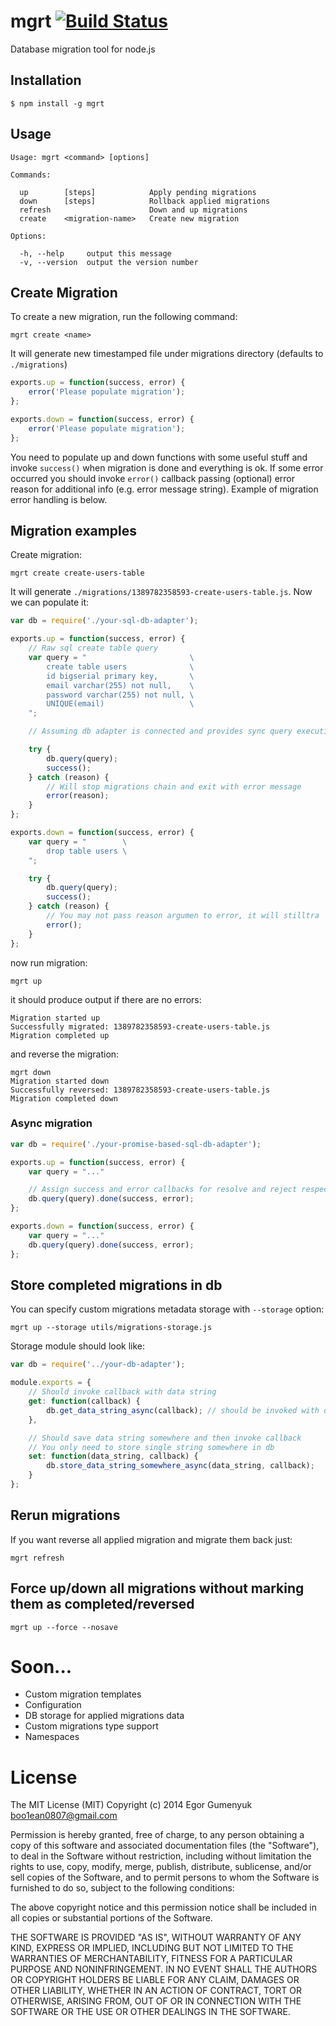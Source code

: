 # mgrt [![Build Status](https://travis-ci.org/boo1ean/mgrt.png?branch=master)](https://travis-ci.org/boo1ean/mgrt)

Database migration tool for node.js

## Installation

    $ npm install -g mgrt

## Usage

```
Usage: mgrt <command> [options]

Commands:

  up        [steps]            Apply pending migrations
  down      [steps]            Rollback applied migrations
  refresh                      Down and up migrations
  create    <migration-name>   Create new migration

Options:

  -h, --help     output this message
  -v, --version  output the version number
```

## Create Migration

To create a new migration, run the following command:

	mgrt create <name>

It will generate new timestamped file under migrations directory (defaults to `./migrations`)

```javascript
exports.up = function(success, error) {
	error('Please populate migration');
};

exports.down = function(success, error) {
	error('Please populate migration');
};
```

You need to populate up and down functions with some useful stuff and invoke `success()` when migration is done and everything is ok.
If some error occurred you should invoke `error()` callback passing (optional) error reason for additional info (e.g. error message string).
Example of migration error handling is below.

## Migration examples

Create migration:

	mgrt create create-users-table

It will generate `./migrations/1389782358593-create-users-table.js`.
Now we can populate it:

```js
var db = require('./your-sql-db-adapter');

exports.up = function(success, error) {
	// Raw sql create table query
	var query = "                       \
		create table users              \
		id bigserial primary key,       \
		email varchar(255) not null,    \
		password varchar(255) not null, \
		UNIQUE(email)                   \
	";

	// Assuming db adapter is connected and provides sync query execution

	try {
		db.query(query);
		success();
	} catch (reason) {
		// Will stop migrations chain and exit with error message
		error(reason);
	}
};

exports.down = function(success, error) {
	var query = "        \
		drop table users \
	";

	try {
		db.query(query);
		success();
	} catch (reason) {
		// You may not pass reason argumen to error, it will stilltra
		error();
	}
};
```

now run migration:

	mgrt up

it should produce output if there are no errors:

	Migration started up
	Successfully migrated: 1389782358593-create-users-table.js
	Migration completed up

and reverse the migration:

	mgrt down
	Migration started down
	Successfully reversed: 1389782358593-create-users-table.js
	Migration completed down

### Async migration

```js
var db = require('./your-promise-based-sql-db-adapter');

exports.up = function(success, error) {
	var query = "..."

	// Assign success and error callbacks for resolve and reject respectively
	db.query(query).done(success, error);
};

exports.down = function(success, error) {
	var query = "..."
	db.query(query).done(success, error);
};
```

## Store completed migrations in db

You can specify custom migrations metadata storage with `--storage` option:

	mgrt up --storage utils/migrations-storage.js

Storage module should look like:

```javascript
var db = require('../your-db-adapter');

module.exports = {
	// Should invoke callback with data string
	get: function(callback) {
		db.get_data_string_async(callback); // should be invoked with data string
	},

	// Should save data string somewhere and then invoke callback
	// You only need to store single string somewhere in db
	set: function(data_string, callback) {
		db.store_data_string_somewhere_async(data_string, callback);
	}
};
```

## Rerun migrations

If you want reverse all applied migration and migrate them back just:

	mgrt refresh

## Force up/down all migrations without marking them as completed/reversed

	mgrt up --force --nosave

# Soon...
- Custom migration templates
- Configuration
- DB storage for applied migrations data
- Custom migrations type support
- Namespaces

# License

The MIT License (MIT)
Copyright (c) 2014 Egor Gumenyuk <boo1ean0807@gmail.com>

Permission is hereby granted, free of charge, to any person obtaining a copy
of this software and associated documentation files (the "Software"), to deal
in the Software without restriction, including without limitation the rights
to use, copy, modify, merge, publish, distribute, sublicense, and/or sell
copies of the Software, and to permit persons to whom the Software is
furnished to do so, subject to the following conditions:

The above copyright notice and this permission notice shall be included in all
copies or substantial portions of the Software.

THE SOFTWARE IS PROVIDED "AS IS", WITHOUT WARRANTY OF ANY KIND,
EXPRESS OR IMPLIED, INCLUDING BUT NOT LIMITED TO THE WARRANTIES OF
MERCHANTABILITY, FITNESS FOR A PARTICULAR PURPOSE AND NONINFRINGEMENT.
IN NO EVENT SHALL THE AUTHORS OR COPYRIGHT HOLDERS BE LIABLE FOR ANY CLAIM,
DAMAGES OR OTHER LIABILITY, WHETHER IN AN ACTION OF CONTRACT, TORT OR
OTHERWISE, ARISING FROM, OUT OF OR IN CONNECTION WITH THE SOFTWARE OR THE USE
OR OTHER DEALINGS IN THE SOFTWARE.
